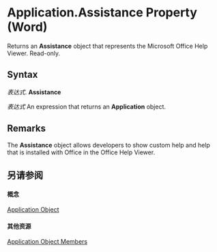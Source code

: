 
# Application.Assistance Property (Word)

Returns an  **Assistance** object that represents the Microsoft Office Help Viewer. Read-only.


## Syntax

 _表达式_. **Assistance**

 _表达式_ An expression that returns an **Application** object.


## Remarks

The  **Assistance** object allows developers to show custom help and help that is installed with Office in the Office Help Viewer.


## 另请参阅


#### 概念


[Application Object](d1cf6f8f-4e88-bf01-93b4-90a83f79cb44.md)
#### 其他资源


[Application Object Members](http://msdn.microsoft.com/library/71669f1e-65f1-b0f1-b67d-355dfdbebe50%28Office.15%29.aspx)